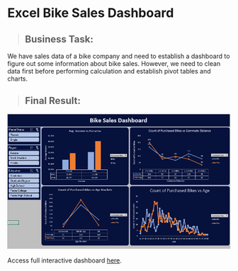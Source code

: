 # Excel Bike Sales Dashboard
> ## Business Task:
We have sales data of a bike company and need to establish a dashboard to figure out some information about bike sales. However, we need to clean data first before performing calculation and establish pivot tables and charts.
> ## Final Result:

![Bike Sales Dashboard](/BikeSales.png)

Access full interactive dashboard [here](https://1drv.ms/x/s!AufGAHMfvBe8gTQBYDZH72a8hssW?e=VFLqhH).
